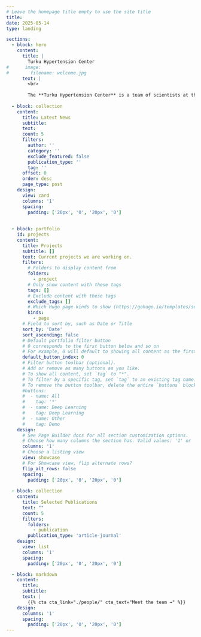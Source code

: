 ```yaml
---
# Leave the homepage title empty to use the site title
title:
date: 2025-05-14
type: landing

sections:
  - block: hero
    content:
      title: |
        Turku Hypertension Center
#      image:
#        filename: welcome.jpg
      text: |
        <br>
        
        The **Turku Hypertension Center** is a team of scientists at the University of Turku performing multi-disciplinary research ranging from classical epidemiology to multi-omics analysis. In addition to general cardiovascular epidemiology, our research focuses on the epidemiology of hypertension in large scale population cohorts.
  
  - block: collection
    content:
      title: Latest News
      subtitle:
      text:
      count: 5
      filters:
        author: ''
        category: ''
        exclude_featured: false
        publication_type: ''
        tag: ''
      offset: 0
      order: desc
      page_type: post
    design:
      view: card
      columns: '1'
      spacing:
        padding: ['20px', '0', '20px', '0']
  
  
  - block: portfolio
    id: projects
    content:
      title: Projects
      subtitle: []
      text: Current projects we are working on.
      filters:
        # Folders to display content from
        folders:
          - project
        # Only show content with these tags
        tags: []
        # Exclude content with these tags
        exclude_tags: []
        # Which Hugo page kinds to show (https://gohugo.io/templates/section-templates/#page-kinds)
        kinds:
          - page
      # Field to sort by, such as Date or Title
      sort_by: 'Date'
      sort_ascending: false
      # Default portfolio filter button
      # 0 corresponds to the first button below and so on
      # For example, 0 will default to showing all content as the first button below shows content with *any* tag
      default_button_index: 0
      # Filter button toolbar (optional).
      # Add or remove as many buttons as you like.
      # To show all content, set `tag` to "*".
      # To filter by a specific tag, set `tag` to an existing tag name.
      # To remove the button toolbar, delete the entire `buttons` block.
      #buttons:
      #  - name: All
      #    tag: '*'
      #  - name: Deep Learning
      #    tag: Deep Learning
      #  - name: Other
      #    tag: Demo
    design:
      # See Page Builder docs for all section customization options.
      # Choose how many columns the section has. Valid values: '1' or '2'.
      columns: '1'
      # Choose a listing view
      view: showcase
      # For Showcase view, flip alternate rows?
      flip_alt_rows: false
      spacing:
        padding: ['20px', '0', '20px', '0']
  
  - block: collection
    content:
      title: Selected Publications
      text: ""
      count: 5
      filters:
        folders:
          - publication
        publication_type: 'article-journal'
    design:
      view: list
      columns: '1'
      spacing:
        padding: ['20px', '0', '20px', '0']

  - block: markdown
    content:
      title:
      subtitle:
      text: |
        {{% cta cta_link="./people/" cta_text="Meet the team →" %}}
    design:
      columns: '1'
      spacing:
        padding: ['20px', '0', '20px', '0']
---
```

